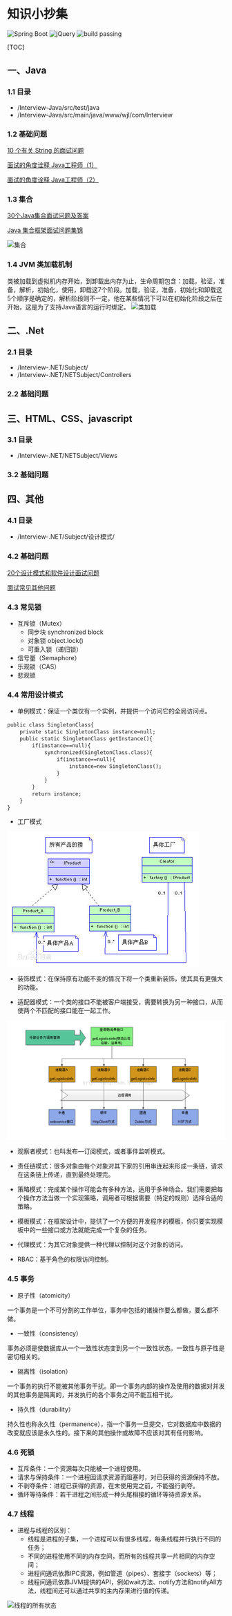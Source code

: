 # 知识小抄集
![Spring Boot](https://img.shields.io/badge/Spring%20Boot-1.5.13-brightgreen.svg)
![jQuery](https://img.shields.io/badge/jQuery-1.10.2-orange.svg)
![build passing](https://img.shields.io/badge/build-passing-brightgreen.svg)

[TOC]



## 一、Java
### 1.1 目录
+ /Interview-Java/src/test/java 
+ /Interview-Java/src/main/java/www/wjl/com/Interview

### 1.2 基础问题
[10 个有关 String 的面试问题](https://mp.weixin.qq.com/s/uaytl6QKKTqLitvXxlcU2g)

[面试的角度诠释 Java工程师（1）](https://mp.weixin.qq.com/s?__biz=MjM5NzMyMjAwMA==&mid=2651479600&idx=1&sn=7f310d3fe836232e72491e595ffbaa1f&chksm=bd25324f8a52bb59863fa0c133e6d381def118bed4d820ef523afb12ec62bac8d508202da214&mpshare=1&scene=1&srcid=061265cmoVaAepudXykwsdN6#rd)

[面试的角度诠释 Java工程师（2）](https://mp.weixin.qq.com/s?__biz=MjM5NzMyMjAwMA==&mid=2651479604&idx=1&sn=2a4d352795d60297e236dc4d06b59a04&chksm=bd25324b8a52bb5d87856ceb2dc0e5338ab37c24da9f30297435f001ef43f1c49efc570e8606&mpshare=1&scene=1&srcid=0612FgwBictVHwxAhjHOc4ec#rd)

### 1.3 集合
[30个Java集合面试问题及答案](https://mp.weixin.qq.com/s?__biz=MzAwNDE2NTgzNQ==&mid=2247484485&idx=1&sn=e25d097893b232403d74b2110e5b1fab&chksm=9b315de1ac46d4f72b703b2c85e57019b481bdcc59dc53447a27909d7b8f70f0ed1ee4854159&mpshare=1&scene=23&srcid=0608pXE8NxhkbmuVbGvu5Qpd#rd)

[Java 集合框架面试问题集锦](https://mp.weixin.qq.com/s?__biz=MjM5NzMyMjAwMA==&mid=2651480544&idx=1&sn=7b853579f783bf6d4ade4a79ca2dee6c&chksm=bd250d9f8a5284898ba1ba298e4367956ba6c7a15c01597ae70c56f30b1e72982d7a7d764c73&mpshare=1&scene=1&srcid=0612q9YIyiWAjSrjP6mEZ2A9#rd)

![集合](http://img.blog.csdn.net/20160706172512559?watermark/2/text/aHR0cDovL2Jsb2cuY3Nkbi5uZXQv/font/5a6L5L2T/fontsize/400/fill/I0JBQkFCMA==/dissolve/70/gravity/Center)

### 1.4 JVM 类加载机制
类被加载到虚拟机内存开始，到卸载出内存为止，生命周期包含：加载，验证，准备，解析，初始化，使用，卸载这7个阶段。加载，验证，准备，初始化和卸载这5个顺序是确定的，解析阶段则不一定，他在某些情况下可以在初始化阶段之后在开始，这是为了支持Java语言的运行时绑定。
![类加载](http://incdn1.b0.upaiyun.com/2017/06/2fb054008ca2898e0a17f7d79ce525a1.png)



## 二、.Net
### 2.1 目录
+ /Interview-.NET/Subject/ 
+ /Interview-.NET/NETSubject/Controllers

### 2.2 基础问题



## 三、HTML、CSS、javascript
### 3.1 目录
+ /Interview-.NET/NETSubject/Views

### 3.2 基础问题



## 四、其他
### 4.1 目录
+ /Interview-.NET/Subject/设计模式/

### 4.2 基础问题
[20个设计模式和软件设计面试问题](https://mp.weixin.qq.com/s?__biz=MjM5NzMyMjAwMA==&mid=2651479456&idx=1&sn=0f9d07bd3aa5a53aaa6d61b87125a31a&chksm=bd2531df8a52b8c9ec0aef2fb318e53f81027c2871511f0f474737bc81d10b7fdc90d339c3c2&mpshare=1&scene=1&srcid=0612kHCAY5DNOO2NI9emkMuw#rd)

[面试常见其他问题](https://mp.weixin.qq.com/s/dc6z7G7ej0m5dCc80r1Rlw)

### 4.3 常见锁
+ 互斥锁（Mutex）
    - 同步块 synchronized block
    - 对象锁 object.lock()
    - 可重入锁（递归锁）
+ 信号量（Semaphore）
+ 乐观锁（CAS）
+ 悲观锁

### 4.4 常用设计模式
+ 单例模式：保证一个类仅有一个实例，并提供一个访问它的全局访问点。
```
public class SingletonClass{
    private static SingletonClass instance=null;
    public static SingletonClass getInstance(){
        if(instance==null){
            synchronized(SingletonClass.class){
                if(instance==null){
                    instance=new SingletonClass();
                }
            }
        }
        return instance;
    }
}
```
+ 工厂模式

![工厂模式](https://raw.githubusercontent.com/aalansehaiyang/technology-talk/master/basic-knowledge/img/10.jpg)

+ 装饰模式：在保持原有功能不变的情况下将一个类重新装饰，使其具有更强大的功能。

+ 适配器模式：一个类的接口不能被客户端接受，需要转换为另一种接口，从而使两个不匹配的接口能在一起工作。

![适配器模式](https://raw.githubusercontent.com/aalansehaiyang/technology-talk/master/basic-knowledge/img/5.png)

+ 观察者模式：也叫发布—订阅模式，或者事件监听模式。

+ 责任链模式：很多对象由每个对象对其下家的引用串连起来形成一条链，请求在这条链上传递，直到最终处理完。

+ 策略模式：完成某个操作可能会有多种方法，适用于多种场合。我们需要把每个操作方法当做一个实现策略，调用者可根据需要（特定的规则）选择合适的策略。

+ 模板模式：在框架设计中，提供了一个方便的开发程序的模板，你只要实现模板中的一些接口或方法就能完成一个复杂的任务。

+ 代理模式：为其它对象提供一种代理以控制对这个对象的访问。

+ RBAC：基于角色的权限访问控制。

### 4.5 事务
+ 原子性（atomicity）

一个事务是一个不可分割的工作单位，事务中包括的诸操作要么都做，要么都不做。
+ 一致性（consistency）

事务必须是使数据库从一个一致性状态变到另一个一致性状态。一致性与原子性是密切相关的。
+ 隔离性（isolation）

一个事务的执行不能被其他事务干扰。即一个事务内部的操作及使用的数据对并发的其他事务是隔离的，并发执行的各个事务之间不能互相干扰。
+ 持久性（durability）

持久性也称永久性（permanence），指一个事务一旦提交，它对数据库中数据的改变就应该是永久性的。接下来的其他操作或故障不应该对其有任何影响。

### 4.6 死锁
+ 互斥条件：一个资源每次只能被一个进程使用。
+ 请求与保持条件：一个进程因请求资源而阻塞时，对已获得的资源保持不放。
+ 不剥夺条件：进程已获得的资源，在末使用完之前，不能强行剥夺。
+ 循环等待条件：若干进程之间形成一种头尾相接的循环等待资源关系。

### 4.7 线程
+ 进程与线程的区别：
  - 线程是进程的子集，一个进程可以有很多线程，每条线程并行执行不同的任务；
  - 不同的进程使用不同的内存空间，而所有的线程共享一片相同的内存空间；
  - 进程间通讯依靠IPC资源，例如管道（pipes）、套接字（sockets）等；
  - 线程间通讯依靠JVM提供的API，例如wait方法、notify方法和notifyAll方法，线程间还可以通过共享的主内存来进行值的传递。

![线程的所有状态](http://mmbiz.qpic.cn/mmbiz_png/Bf4u9qKuXWupl2hClEIRRTBPpWAic4GicZDMAFRRWUIU5qYOYY9Ds9NTrI8GdwGZkOjPkgGZa234kCT7050dDk3g/640?wx_fmt=png&wxfrom=5&wx_lazy=1)




